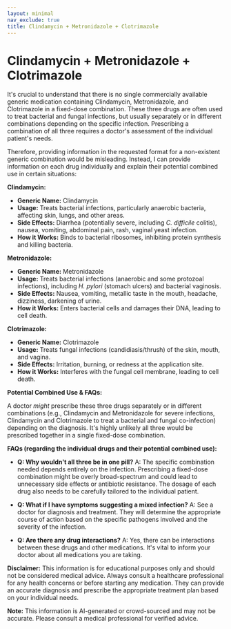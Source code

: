 ```yaml
---
layout: minimal
nav_exclude: true
title: Clindamycin + Metronidazole + Clotrimazole
---
```


# Clindamycin + Metronidazole + Clotrimazole

It's crucial to understand that there is no single commercially available generic medication containing Clindamycin, Metronidazole, and Clotrimazole in a fixed-dose combination.  These three drugs are often used to treat bacterial and fungal infections, but usually separately or in different combinations depending on the specific infection.  Prescribing a combination of all three requires a doctor's assessment of the individual patient's needs.

Therefore, providing information in the requested format for a non-existent generic combination would be misleading. Instead, I can provide information on each drug individually and explain their potential combined use in certain situations:

**Clindamycin:**

* **Generic Name:** Clindamycin
* **Usage:** Treats bacterial infections, particularly anaerobic bacteria, affecting skin, lungs, and other areas.
* **Side Effects:** Diarrhea (potentially severe, including *C. difficile* colitis), nausea, vomiting, abdominal pain, rash, vaginal yeast infection.
* **How it Works:** Binds to bacterial ribosomes, inhibiting protein synthesis and killing bacteria.

**Metronidazole:**

* **Generic Name:** Metronidazole
* **Usage:** Treats bacterial infections (anaerobic and some protozoal infections), including *H. pylori* (stomach ulcers) and bacterial vaginosis.
* **Side Effects:** Nausea, vomiting, metallic taste in the mouth, headache, dizziness, darkening of urine.
* **How it Works:** Enters bacterial cells and damages their DNA, leading to cell death.

**Clotrimazole:**

* **Generic Name:** Clotrimazole
* **Usage:** Treats fungal infections (candidiasis/thrush) of the skin, mouth, and vagina.
* **Side Effects:** Irritation, burning, or redness at the application site.
* **How it Works:** Interferes with the fungal cell membrane, leading to cell death.


**Potential Combined Use & FAQs:**

A doctor *might* prescribe these three drugs separately or in different combinations (e.g., Clindamycin and Metronidazole for severe infections, Clindamycin and Clotrimazole to treat a bacterial and fungal co-infection) depending on the diagnosis.  It's highly unlikely all three would be prescribed together in a single fixed-dose combination.

**FAQs (regarding the individual drugs and their potential combined use):**

* **Q: Why wouldn't all three be in one pill?** A:  The specific combination needed depends entirely on the infection.  Prescribing a fixed-dose combination might be overly broad-spectrum and could lead to unnecessary side effects or antibiotic resistance.  The dosage of each drug also needs to be carefully tailored to the individual patient.

* **Q:  What if I have symptoms suggesting a mixed infection?** A:  See a doctor for diagnosis and treatment. They will determine the appropriate course of action based on the specific pathogens involved and the severity of the infection.

* **Q: Are there any drug interactions?** A: Yes, there can be interactions between these drugs and other medications.  It's vital to inform your doctor about all medications you are taking.

**Disclaimer:** This information is for educational purposes only and should not be considered medical advice.  Always consult a healthcare professional for any health concerns or before starting any medication.  They can provide an accurate diagnosis and prescribe the appropriate treatment plan based on your individual needs.


**Note:** This information is AI-generated or crowd-sourced and may not be accurate. Please consult a medical professional for verified advice.